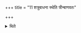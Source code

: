 +++
title = "11 शत्रुबाधना स्थेति त्रीन्बाणवतः"

+++

<details><summary>थिते</summary>

शत्रुबाधना स्थेति त्रीन्बाणवतः ११
</details>
